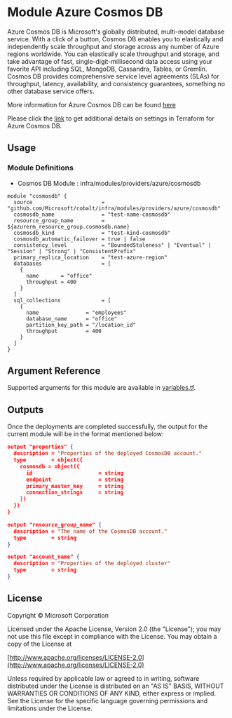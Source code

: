 # Module Azure Cosmos DB

Azure Cosmos DB is Microsoft's globally distributed, multi-model database service. With a click of a button, Cosmos DB enables you to elastically and independently scale throughput and storage across any number of Azure regions worldwide. You can elastically scale throughput and storage, and take advantage of fast, single-digit-millisecond data access using your favorite API including SQL, MongoDB, Cassandra, Tables, or Gremlin. Cosmos DB provides comprehensive service level agreements (SLAs) for throughput, latency, availability, and consistency guarantees, something no other database service offers.

More information for Azure Cosmos DB can be found [here](https://azure.microsoft.com/en-us/services/cosmos-db/)

Please click the [link](https://www.terraform.io/docs/providers/azurerm/r/cosmosdb_account.html) to get additional details on settings in Terraform for Azure Cosmos DB.

## Usage

### Module Definitions

- Cosmos DB Module        : infra/modules/providers/azure/cosmosdb

```
module "cosmosdb" {
  source                      = "github.com/Microsoft/cobalt/infra/modules/providers/azure/cosmosdb"
  cosmosdb_name               = "test-name-cosmosdb"
  resource_group_name         = ${azurerm_resource_group.cosmosdb.name} 
  cosmosdb_kind               = "test-kind-cosmosdb"
  cosmosdb_automatic_failover = true | false
  consistency_level           = "BoundedStaleness" | "Eventual" | "Session" | "Strong" | "ConsistentPrefix"
  primary_replica_location    = "test-azure-region"
  databases                   = [
    {
      name       = "office"
      throughput = 400
    }
  ]
  sql_collections             = [
    {
      name               = "employees"
      database_name      = "office"
      partition_key_path = "/location_id"
      throughput         = 400
    }
  ]
}
```
## Argument Reference

Supported arguments for this module are available in [variables.tf](./variables.tf).

## Outputs

Once the deployments are completed successfully, the output for the current module will be in the format mentioned below:

``` json
output "properties" {
  description = "Properties of the deployed CosmosDB account."
  type        = object({
    cosmosdb = object({
      id                     = string
      endpoint               = string
      primary_master_key     = string
      connection_strings     = string
    })
  })
}

output "resource_group_name" {
  description = "The name of the CosmosDB account."
  type        = string
}

output "account_name" {
  description = "Properties of the deployed cluster"
  type        = string
}
```



## License
Copyright © Microsoft Corporation

Licensed under the Apache License, Version 2.0 (the "License");
you may not use this file except in compliance with the License.
You may obtain a copy of the License at 

[http://www.apache.org/licenses/LICENSE-2.0](http://www.apache.org/licenses/LICENSE-2.0)

Unless required by applicable law or agreed to in writing, software
distributed under the License is distributed on an "AS IS" BASIS,
WITHOUT WARRANTIES OR CONDITIONS OF ANY KIND, either express or implied.
See the License for the specific language governing permissions and
limitations under the License.